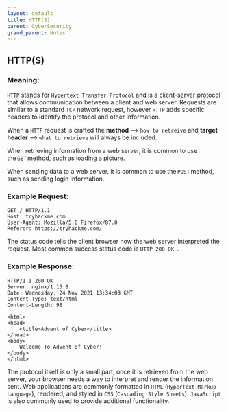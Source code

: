 ```yaml
---
layout: default
title: HTTP(S)
parent: CyberSecurity
grand_parent: Notes
---
```


## HTTP(S)

### Meaning:

`HTTP` stands for `Hypertext Transfer Protocol` and is a client-server protocol that allows communication between a client and web server.
Requests are similar to a standard `TCP` network request, however `HTTP` adds specific headers to identify the protocol and other information.

When a `HTTP` request is crafted the **method** --> `how to retreive` and **target header** --> `what to retrieve` will always be included.

When retrieving information from a web server, it is common to use the `GET` method, such as loading a picture.

When sending data to a web server, it is common to use the `POST` method, such as sending login information.

### Example Request:

```
GET / HTTP/1.1
Host: tryhackme.com
User-Agent: Mozilla/5.0 Firefox/87.0
Referer: https://tryhackme.com/
```

The status code tells the client browser how the web server interpreted the request. Most common success status code is `HTTP 200 OK `.

### Example Response: 

```
HTTP/1.1 200 OK
Server: nginx/1.15.8
Date: Wednesday, 24 Nov 2021 13:34:03 GMT
Content-Type: text/html
Content-Length: 98

<html>
<head>
    <title>Advent of Cyber</title>
</head>
<body>
    Welcome To Advent of Cyber!
</body>
</html>
```

The protocol itself is only a small part, once it is retrieved from the web server, your browser needs a way to interpret and render the information sent.
Web applications are commonly formatted in `HTML` (`HyperText Markup Language`), rendered, and styled in `CSS` (`Cascading Style Sheets`).
`JavaScript` is also commonly used to provide additional functionality. 
